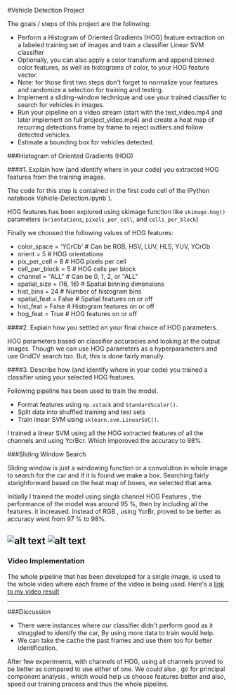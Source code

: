 #Vehicle Detection Project

The goals / steps of this project are the following:

* Perform a Histogram of Oriented Gradients (HOG) feature extraction on a labeled training set of images and train a classifier Linear SVM classifier
* Optionally, you can also apply a color transform and append binned color features, as well as histograms of color, to your HOG feature vector. 
* Note: for those first two steps don't forget to normalize your features and randomize a selection for training and testing.
* Implement a sliding-window technique and use your trained classifier to search for vehicles in images.
* Run your pipeline on a video stream (start with the test_video.mp4 and later implement on full project_video.mp4) and create a heat map of recurring detections frame by frame to reject outliers and follow detected vehicles.
* Estimate a bounding box for vehicles detected.

[//]: # (Image References)
[image1]: ./output_images/sliding.png
[image2]: ./output_images/sliding1.png
[video1]: ./output.mp4



###Histogram of Oriented Gradients (HOG)

####1. Explain how (and identify where in your code) you extracted HOG features from the training images.

The code for this step is contained in the first code cell of the IPython notebook Vehicle-Detection.ipynb`). 

HOG features has been explored using skimage function like `skimage.hog()` parameters (`orientations`, `pixels_per_cell`, and `cells_per_block`)

Finally we choosed the following values of HOG features:
* color_space = 'YCrCb' # Can be RGB, HSV, LUV, HLS, YUV, YCrCb
* orient = 5  # HOG orientations
* pix_per_cell = 8 # HOG pixels per cell
* cell_per_block = 5 # HOG cells per block
* channel = "ALL" # Can be 0, 1, 2, or "ALL"
* spatial_size = (16, 16) # Spatial binning dimensions
* hist_bins = 24    # Number of histogram bins
* spatial_feat = False # Spatial features on or off
* hist_feat = False # Histogram features on or off
* hog_feat = True # HOG features on or off

####2. Explain how you settled on your final choice of HOG parameters.

HOG parameters based on classifier accuracies and looking at the output images. Though we can use HOG parameters as a hyperparameters and use GridCV search too. But, this is done fairly manully.

####3. Describe how (and identify where in your code) you trained a classifier using your selected HOG features.

Following pipeline has been used to train the model.
* Format features using `np.vstack` and `StandardScaler()`.
* Split data into shuffled training and test sets
* Train linear SVM using `sklearn.svm.LinearSVC()`.

I trained a linear SVM using all the HOG extracted features of all the channels and using YcrBcr. Which imporoved the accuracy to 98%.

###Sliding Window Search

Sliding window is just a windowing function or a convolution in whole image to search for the car and if it is found we make a box. Searching fairly starighforward based on the heat map of boxes, we selected that area.


Initially I trained the model using singla channel HOG Features , the performance of the model was around 95 %, then by including all the features. it increased. Instead of RGB , using YcrBr, proved to be better as accuracy went from 97 % to 98%.

![alt text][image1]
![alt text][image2]
---

### Video Implementation

The whole pipeline that has been developed for a single image, is used to the whole video where each frame of the video is being used.
Here's a [link to my video result](./project_video.mp4)


---

###Discussion

* There were instances where our classifier didn't perform good as it struggled to identify the car, By using more data to train would help.
* We can take the cache the past frames and use them too for better identification.




After few experiments, with channels of HOG, using all channels proved to be better as compared to use either of one. We could also , go for principal component analysis , which would help us choose features better and also, speed our training process and thus the whole pipeline.
